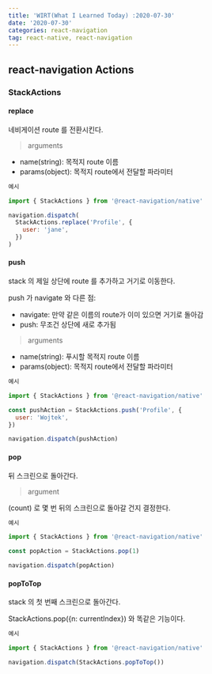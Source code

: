 ```yaml
---
title: 'WIRT(What I Learned Today) :2020-07-30'
date: '2020-07-30'
categories: react-navigation
tag: react-native, react-navigation
---
```


## react-navigation Actions

### StackActions

#### replace

네비게이션 route 를 전환시킨다.

> arguments

- name(string): 목적지 route 이름
- params(object): 목적지 route에서 전달할 파라미터

```javascript
예시

import { StackActions } from '@react-navigation/native'

navigation.dispatch(
  StackActions.replace('Profile', {
    user: 'jane',
  })
)
```

#### push

stack 의 제일 상단에 route 를 추가하고 거기로 이동한다.

push 가 navigate 와 다른 점:

- navigate: 만약 같은 이름의 route가 이미 있으면 거기로 돌아감
- push: 무조건 상단에 새로 추가됨

> arguments

- name(string): 푸시할 목적지 route 이름
- params(object): 목적지 route에서 전달할 파라미터

```javascript
예시

import { StackActions } from '@react-navigation/native'

const pushAction = StackActions.push('Profile', {
  user: 'Wojtek',
})

navigation.dispatch(pushAction)
```

#### pop

뒤 스크린으로 돌아간다.

> argument

(count) 로 몇 번 뒤의 스크린으로 돌아갈 건지 결정한다.

```javascript
예시

import { StackActions } from '@react-navigation/native'

const popAction = StackActions.pop(1)

navigation.dispatch(popAction)
```

#### popToTop

stack 의 첫 번째 스크린으로 돌아간다.

StackActions.pop({n: currentIndex}) 와 똑같은 기능이다.

```javascript
예시

import { StackActions } from '@react-navigation/native'

navigation.dispatch(StackActions.popToTop())
```
